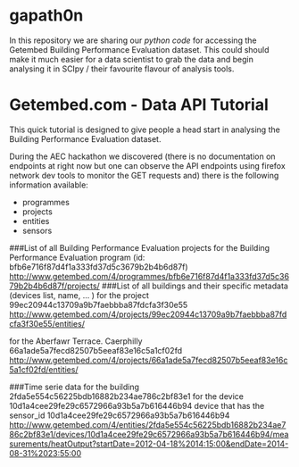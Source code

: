 # gapath0n
In this repository we are sharing our *python code* for accessing the Getembed Building Performance Evaluation dataset. This could should make it much easier for a data scientist to grab the data and begin analysing it in SCIpy / their favourite flavour of analysis tools.

# Getembed.com - Data API Tutorial

This quick tutorial is designed to give people a head start in analysing the Building Performance Evaluation dataset.

During the AEC hackathon we discovered (there is no documentation on endpoints at right now but one can observe the API endpoints using firefox network dev tools to monitor the GET requests and) there is the following information available:

  - programmes
  - projects
  - entities
  - sensors

###List of all Building Performance Evaluation projects 
for the Building Performance Evaluation program (id: bfb6e716f87d4f1a333fd37d5c3679b2b4b6d87f)
http://www.getembed.com/4/programmes/bfb6e716f87d4f1a333fd37d5c3679b2b4b6d87f/projects/ 
###List of all buildings and their specific metadata (devices list, name, … )
for the project 99ec20944c13709a9b7faebbba87fdcfa3f30e55
http://www.getembed.com/4/projects/99ec20944c13709a9b7faebbba87fdcfa3f30e55/entities/ 

for the Aberfawr Terrace. Caerphilly 66a1ade5a7fecd82507b5eeaf83e16c5a1cf02fd
http://www.getembed.com/4/projects/66a1ade5a7fecd82507b5eeaf83e16c5a1cf02fd/entities/
 
###Time serie data 
for the building 2fda5e554c56225bdb16882b234ae786c2bf83e1
for the device 10d1a4cee29fe29c6572966a93b5a7b616446b94
device that has the sensor_id 10d1a4cee29fe29c6572966a93b5a7b616446b94
http://www.getembed.com/4/entities/2fda5e554c56225bdb16882b234ae786c2bf83e1/devices/10d1a4cee29fe29c6572966a93b5a7b616446b94/measurements/heatOutput?startDate=2012-04-18%2014:15:00&endDate=2014-08-31%2023:55:00 
